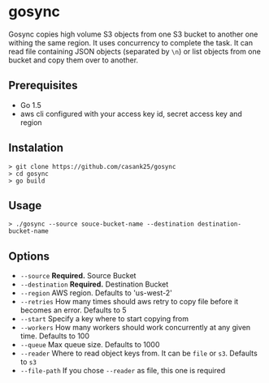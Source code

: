 # gosync

Gosync copies high volume S3 objects from one S3 bucket to another one withing the same region. It uses concurrency to complete the task.
It can read file containing JSON objects (separated by `\n`) or list objects from one bucket and copy them over to another.


## Prerequisites
- Go 1.5
- aws cli configured with your access key id, secret access key and region

## Instalation
```
> git clone https://github.com/casank25/gosync
> cd gosync
> go build
```

## Usage

```
> ./gosync --source souce-bucket-name --destination destination-bucket-name
```

## Options

- `--source` **Required.** Source Bucket
- `--destination` **Required.** Destination Bucket
- `--region` AWS region. Defaults to 'us-west-2'
- `--retries` How many times should aws retry to copy file before it becomes an error. Defaults to 5
- `--start` Specify a key where to start copying from
- `--workers` How many workers should work concurrently at any given time. Defaults to 100
- `--queue` Max queue size. Defaults to 1000
- `--reader` Where to read object keys from. It can be `file` or `s3`. Defaults to `s3`
- `--file-path` If you chose `--reader` as file, this one is required
